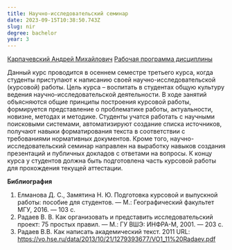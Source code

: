 ```yaml
---
title: Научно-исследовательский семинар
date: 2023-09-15T10:38:50.743Z
slug: nir
degree: bachelor
year: 3
---
```


[Карпачевский Андрей Михайлович](/people/karpachevskii)
[Рабочая программа дисциплины](https://disk.yandex.ru/i/P7GzMmAPuZHR4Q)

Данный курс проводится в осеннем семестре третьего курса, когда студенты приступают к написанию своей научно-исследовательской (курсовой) работы. Цель курса – воспитать в студентах общую культуру ведения научно-исследовательской деятельности. В ходе занятий объясняются общие принципы построения курсовой работы, формируется представление о проблематике работы, актуальности, новизне, методах и методике. Студенты учатся работать с научными поисковыми системами, автоматизируют создание списка источников, получают навыки форматирования текста в соответствии с требованиями нормативных документов. Кроме того, научно-исследовательский семинар направлен на выработку навыков создания презентаций и публичных докладов с ответами на вопросы. К концу курса у студентов должна быть подготовлена часть курсовой работы для прохождения текущей аттестации.</div>

**Библиография**

1. Елманова Д. С., Замятина Н. Ю. Подготовка курсовой и выпускной работы: пособие для студентов. — М.: Географический факультет МГУ, 2016. — 103 c.
2. Радаев В. В. Как организовать и представить исследовательский проект: 75 простых правил. — М.: ГУ ВШЭ: ИНФРА-М, 2001. — 203 с.
3. Радаев В.В. Как написать академический текст. 2011 URL: https://vo.hse.ru/data/2013/10/21/1279393677/VO1_11%20Radaev.pdf
